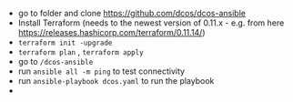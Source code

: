 * go to folder and clone https://github.com/dcos/dcos-ansible
* Install Terraform (needs to the newest version of 0.11.x - e.g. from here https://releases.hashicorp.com/terraform/0.11.14/)
* `terraform init -upgrade`
* `terraform plan` , `terraform apply`
* go to `/dcos-ansible`
* run `ansible all -m ping` to test connectivity 
* run `ansible-playbook dcos.yaml` to run the playbook
* 